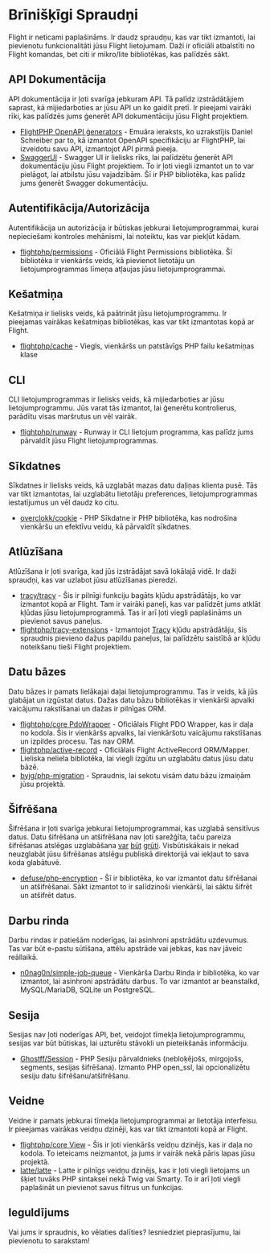 # Brīnišķīgi Spraudņi

Flight ir neticami paplašināms. Ir daudz spraudņu, kas var tikt izmantoti, lai pievienotu funkcionalitāti jūsu Flight lietojumam. Daži ir oficiāli atbalstīti no Flight komandas, bet citi ir mikro/lite bibliotēkas, kas palīdzēs sākt.

## API Dokumentācija

API dokumentācija ir ļoti svarīga jebkuram API. Tā palīdz izstrādātājiem saprast, kā mijiedarboties ar jūsu API un ko gaidīt pretī. Ir pieejami vairāki rīki, kas palīdzēs jums ģenerēt API dokumentāciju jūsu Flight projektiem.

- [FlightPHP OpenAPI ģenerators](https://dev.to/danielsc/define-generate-and-implement-an-api-first-approach-with-openapi-generator-and-flightphp-1fb3) - Emuāra ieraksts, ko uzrakstījis Daniel Schreiber par to, kā izmantot OpenAPI specifikāciju ar FlightPHP, lai izveidotu savu API, izmantojot API pirmā pieeja.
- [SwaggerUI](https://github.com/zircote/swagger-php) - Swagger UI ir lielisks rīks, lai palīdzētu ģenerēt API dokumentāciju jūsu Flight projektiem. To ir ļoti viegli izmantot un to var pielāgot, lai atbilstu jūsu vajadzībām. Šī ir PHP bibliotēka, kas palīdz jums ģenerēt Swagger dokumentāciju.

## Autentifikācija/Autorizācija

Autentifikācija un autorizācija ir būtiskas jebkurai lietojumprogrammai, kurai nepieciešami kontroles mehānismi, lai noteiktu, kas var piekļūt kādam.

- [flightphp/permissions](/awesome-plugins/permissions) - Oficiālā Flight Permissions bibliotēka. Šī bibliotēka ir vienkāršs veids, kā pievienot lietotāju un lietojumprogrammas līmeņa atļaujas jūsu lietojumprogrammai.

## Kešatmiņa

Kešatmiņa ir lielisks veids, kā paātrināt jūsu lietojumprogrammu. Ir pieejamas vairākas kešatmiņas bibliotēkas, kas var tikt izmantotas kopā ar Flight.

- [flightphp/cache](/awesome-plugins/php-file-cache) - Viegls, vienkāršs un patstāvīgs PHP failu kešatmiņas klase

## CLI

CLI lietojumprogrammas ir lielisks veids, kā mijiedarboties ar jūsu lietojumprogrammu. Jūs varat tās izmantot, lai ģenerētu kontrolierus, parādītu visas maršrutus un vēl vairāk.

- [flightphp/runway](/awesome-plugins/runway) - Runway ir CLI lietojum programma, kas palīdz jums pārvaldīt jūsu Flight lietojumprogrammas.

## Sīkdatnes

Sīkdatnes ir lielisks veids, kā uzglabāt mazas datu daļiņas klienta pusē. Tās var tikt izmantotas, lai uzglabātu lietotāju preferences, lietojumprogrammas iestatījumus un vēl daudz ko citu.

- [overclokk/cookie](/awesome-plugins/php-cookie) - PHP Sīkdatne ir PHP bibliotēka, kas nodrošina vienkāršu un efektīvu veidu, kā pārvaldīt sīkdatnes.

## Atlūzīšana

Atlūzīšana ir ļoti svarīga, kad jūs izstrādājat savā lokālajā vidē. Ir daži spraudņi, kas var uzlabot jūsu atlūzīšanas pieredzi.

- [tracy/tracy](/awesome-plugins/tracy) - Šis ir pilnīgi funkciju bagāts kļūdu apstrādātājs, ko var izmantot kopā ar Flight. Tam ir vairāki paneļi, kas var palīdzēt jums atklāt kļūdas jūsu lietojumprogrammā. Tas ir arī ļoti viegli paplašināms un pievienot savus paneļus.
- [flightphp/tracy-extensions](/awesome-plugins/tracy-extensions) - Izmantojot [Tracy](/awesome-plugins/tracy) kļūdu apstrādātāju, šis spraudnis pievieno dažus papildu paneļus, lai palīdzētu saistībā ar kļūdu noteikšanu tieši Flight projektiem.

## Datu bāzes

Datu bāzes ir pamats lielākajai daļai lietojumprogrammu. Tas ir veids, kā jūs glabājat un izgūstat datus. Dažas datu bāzu bibliotēkas ir vienkārši apvalki vaicājumu rakstīšanai un dažas ir pilnīgas ORM.

- [flightphp/core PdoWrapper](/awesome-plugins/pdo-wrapper) - Oficiālais Flight PDO Wrapper, kas ir daļa no kodola. Šis ir vienkāršs apvalks, lai vienkāršotu vaicājumu rakstīšanas un izpildes procesu. Tas nav ORM.
- [flightphp/active-record](/awesome-plugins/active-record) - Oficiālais Flight ActiveRecord ORM/Mapper. Lieliska neliela bibliotēka, lai viegli izgūtu un uzglabātu datus jūsu datu bāzē.
- [byjg/php-migration](/awesome-plugins/migrations) - Spraudnis, lai sekotu visām datu bāzu izmaiņām jūsu projektā.

## Šifrēšana

Šifrēšana ir ļoti svarīga jebkurai lietojumprogrammai, kas uzglabā sensitīvus datus. Datu šifrēšana un atšifrēšana nav ļoti sarežģīta, taču pareiza šifrēšanas atslēgas uzglabāšana [var](https://stackoverflow.com/questions/6767839/where-should-i-store-an-encryption-key-for-php#:~:text=Write%20a%20php%20config%20file%20and%20store%20it,folder%20is%20not%20accessible%20to%20the%20end%20user.) [būt](https://www.reddit.com/r/PHP/comments/luqsn/the_encryption_key_where_do_you_store_it/) [grūti](https://security.stackexchange.com/questions/48047/location-to-store-an-encryption-key). Visbūtiskākais ir nekad neuzglabāt jūsu šifrēšanas atslēgu publiskā direktorijā vai iekļaut to sava koda glabātuvē.

- [defuse/php-encryption](/awesome-plugins/php-encryption) - Šī ir bibliotēka, ko var izmantot datu šifrēšanai un atšifrēšanai. Sākt izmantot to ir salīdzinoši vienkārši, lai sāktu šifrēt un atšifrēt datus.

## Darbu rinda

Darbu rindas ir patiešām noderīgas, lai asinhroni apstrādātu uzdevumus. Tas var būt e-pastu sūtīšana, attēlu apstrāde vai jebkas, kas nav jāveic reāllaikā.

- [n0nag0n/simple-job-queue](/awesome-plugins/simple-job-queue) - Vienkārša Darbu Rinda ir bibliotēka, ko var izmantot, lai asinhroni apstrādātu darbus. To var izmantot ar beanstalkd, MySQL/MariaDB, SQLite un PostgreSQL.

## Sesija

Sesijas nav ļoti noderīgas API, bet, veidojot tīmekļa lietojumprogrammu, sesijas var būt būtiskas, lai uzturētu stāvokli un pieteikšanās informāciju.

- [Ghostff/Session](/awesome-plugins/session) - PHP Sesiju pārvaldnieks (nebloķējošs, mirgojošs, segments, sesijas šifrēšana). Izmanto PHP open_ssl, lai opcionalizētu sesiju datu šifrēšanu/atšifrēšanu.

## Veidne

Veidne ir pamats jebkurai tīmekļa lietojumprogrammai ar lietotāja interfeisu. Ir pieejamas vairākas veidņu dzinēji, kas var tikt izmantoti kopā ar Flight.

- [flightphp/core View](/learn#views) - Šis ir ļoti vienkāršs veidņu dzinējs, kas ir daļa no kodola. To ieteicams neizmantot, ja jums ir vairāk nekā pāris lapas jūsu projektā.
- [latte/latte](/awesome-plugins/latte) - Latte ir pilnīgs veidņu dzinējs, kas ir ļoti viegli lietojams un šķiet tuvāks PHP sintaksei nekā Twig vai Smarty. To ir arī ļoti viegli paplašināt un pievienot savus filtrus un funkcijas.

## Ieguldījums

Vai jums ir spraudnis, ko vēlaties dalīties? Iesniedziet pieprasījumu, lai pievienotu to sarakstam!